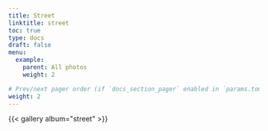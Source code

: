 ```yaml
---
title: Street
linktitle: street
toc: true
type: docs
draft: false
menu:
  example:
    parent: All photos
    weight: 2

# Prev/next pager order (if `docs_section_pager` enabled in `params.toml`)
weight: 2
---
```


{{< gallery album="street" >}}